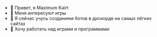 - 👋 Привет, я Maximum Kairt
- 👀 Меня интересуют игры
- 🌱 Я сейчас учусь созданием ботов в дискорде на самых лёгких сайтах
- 💞️ Хочу работать над играми и программами 


